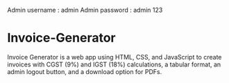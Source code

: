 Admin username : admin 
Admin password : admin 123

# Invoice-Generator
Invoice Generator is a web app using HTML, CSS, and JavaScript to create invoices with CGST (9%) and IGST (18%) calculations, a tabular format, an admin logout button, and a download option for PDFs.
